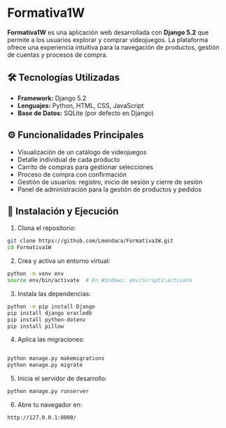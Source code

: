 # Formativa1W

**Formativa1W** es una aplicación web desarrollada con **Django 5.2** que permite a los usuarios explorar y comprar videojuegos. La plataforma ofrece una experiencia intuitiva para la navegación de productos, gestión de cuentas y procesos de compra.

## 🛠️ Tecnologías Utilizadas

- **Framework:** Django 5.2  
- **Lenguajes:** Python, HTML, CSS, JavaScript  
- **Base de Datos:** SQLite (por defecto en Django)

## ⚙️ Funcionalidades Principales

- Visualización de un catálogo de videojuegos
- Detalle individual de cada producto
- Carrito de compras para gestionar selecciones
- Proceso de compra con confirmación
- Gestión de usuarios: registro, inicio de sesión y cierre de sesión
- Panel de administración para la gestión de productos y pedidos

## 🚀 Instalación y Ejecución

1. Clona el repositorio:

```bash
git clone https://github.com/Lmondaca/Formativa1W.git
cd Formativa1W
```

2. Crea y activa un entorno virtual:

```bash
python -m venv env
source env/bin/activate  # En Windows: env\Scripts\activate
```

3. Instala las dependencias:

```bash
python -m pip install Django
pip install django oracledb
pip install python-dotenv
pip install pillow
```

4. Aplica las migraciones:

```bash

python manage.py makemigrations
python manage.py migrate

```

5. Inicia el servidor de desarrollo:

```bash
python manage.py runserver
```

6. Abre tu navegador en:

```
http://127.0.0.1:8000/
```


